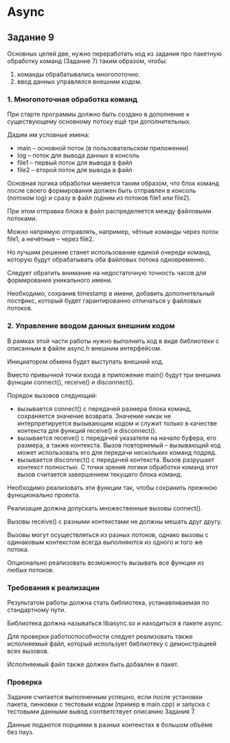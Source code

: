 # Async
## Задание 9

Основных целей две, нужно переработать код из задания про пакетную обработку команд (Задание 7) таким образом, чтобы:
1. команды обрабатывались многопоточно.
2. ввод данных управлялся внешним кодом.

### 1. Многопоточная обработка команд

При старте программы должно быть создано в дополнение к существующему основному потоку ещё три дополнительных. 

Дадим им условные имена:
* main – основной поток (в пользовательском приложении)
* log – поток для вывода данных в консоль
* file1 – первый поток для вывода в файл
* file2 – второй поток для вывода в файл

Основная логика обработки меняется таким образом, что блок команд после своего формирования должен быть отправлен в консоль (потоком log) и сразу в файл (одним из потоков file1 или file2).

При этом отправка блока в файл распределяется между файловыми потоками.

Можно напрямую отправлять, например, чётные команды через поток file1, а нечётные – через file2.

Но лучшим решение станет использование единой очереди команд, которую будут обрабатывать оба файловых потока одновременно.

Следует обратить внимание на недостаточную точность часов для формирования уникального имени. 

Необходимо, сохранив timestamp в имени, добавить дополнительный постфикс, который будет гарантированно отличаться у файловых потоков.

### 2. Управление вводом данных внешним кодом

В рамках этой части работы нужно выполнить код в виде библиотеки с описанным в файле async.h
внешним интерфейсом.

Инициатором обмена будет выступать внешний код. 

Вместо привычной точки входа в приложение main() будут три внешних функции connect(), receive() и disconnect().

Порядок вызовов следующий:

* вызывается connect() с передачей размера блока команд, сохраняется значение возврата. Значение никак не интерпретируется вызывающим кодом и служит только в качестве контекста для функций receive() и disconnect().
* вызывается receive() c передачей указателя на начало буфера, его размера, а также 
контекста. Вызов повторяемый – вызывающий код может использовать его для передачи нескольких команд подряд.
* вызывается disconnect() с передачей контекста. Вызов разрушает контекст полностью. С точки зрения логики обработки команд этот вызов считается завершением текущего блока команд. 

Необходимо реализовать эти функции так, чтобы сохранить прежнюю функционально проекта.

Реализация должна допускать множественные вызовы connect(). 

Вызовы receive() с разными контекстами не должны мешать друг другу. 

Вызовы могут осуществляться из разных потоков, однако вызовы с одинаковым контекстом всегда выполняются из одного и того же потока.

Опционально реализовать возможность вызывать все функции из любых потоков.

### Требования к реализации 

Результатом работы должна стать библиотека, устанавливаемая по стандартному пути. 

Библиотека должна называться libasync.so и находиться в пакете async.

Для проверки работоспособности следует реализовать также исполняемый файл, который использует библиотеку с демонстрацией всех вызовов. 

Исполняемый файл также должен быть добавлен в пакет.

### Проверка
Задание считается выполненным успешно, если после установки пакета, линковки с тестовым кодом (пример в main.cpp) и запуска с тестовыми данными вывод соответствует описанию Задания 7. 

Данные подаются порциями в разных контекстах в большом объёме без пауз.
